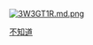 <a href="https://freeimage.host/i/3W3GT1R"><img src="https://iili.io/3W3GT1R.md.png" alt="3W3GT1R.md.png" border="0"></a>

[不知道](https://github.com/OYlili/oylili.github.io/releases/download/mp4/Video_2025-04-27_20_47_04.mp4)